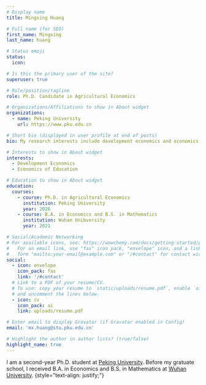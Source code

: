 ```yaml
---
# Display name
title: Mingxing Huang

# Full name (for SEO)
first_name: Mingxing
last_name: huang

# Status emoji
status:
  icon: 

# Is this the primary user of the site?
superuser: true

# Role/position/tagline
role: Ph.D. Candidate in Agricultural Economics

# Organizations/Affiliations to show in About widget
organizations:
  - name: Peking University
    url: https://www.pku.edu.cn

# Short bio (displayed in user profile at end of posts)
bio: My research interests include development economics and economics of education.

# Interests to show in About widget
interests:
  - Development Economics
  - Economics of Education

# Education to show in About widget
education:
  courses:
    - course: Ph.D. in Agricultural Economics
      institution: Peking University
      year: 2026
    - course: B.A. in Economics and B.S. in Mathematics
      institution: Wuhan Unibversity
      year: 2021

# Social/Academic Networking
# For available icons, see: https://wowchemy.com/docs/getting-started/page-builder/#icons
#   For an email link, use "fas" icon pack, "envelope" icon, and a link in the
#   form "mailto:your-email@example.com" or "/#contact" for contact widget.
social:
  - icon: envelope
    icon_pack: fas
    link: '/#contact'
  # Link to a PDF of your resume/CV.
  # To use: copy your resume to `static/uploads/resume.pdf`, enable `ai` icons in `params.yaml`,
  # and uncomment the lines below.
  - icon: cv
    icon_pack: ai
    link: uploads/resume.pdf

# Enter email to display Gravatar (if Gravatar enabled in Config)
email: 'mx.huang@stu.pku.edu.cn'

# Highlight the author in author lists? (true/false)
highlight_name: true
---
```


I am a second-year Ph.D. student at [Peking University](https://www.pku.edu.cn). Before my gratuate school, I received B.A. in Economics and B.S. in Mathematics at [Wuhan University](https://www.whu.edu.cn).
{style="text-align: justify;"}
